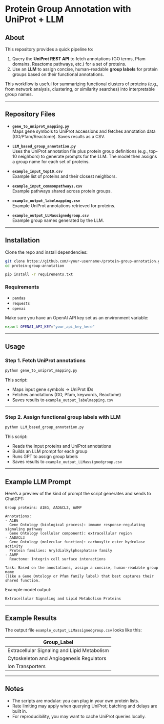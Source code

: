 # Protein Group Annotation with UniProt + LLM

## About
This repository provides a quick pipeline to:
1. Query the **UniProt REST API** to fetch annotations (GO terms, Pfam domains, Reactome pathways, etc.) for a set of proteins.  
2. Use an **LLM** to assign concise, human-readable **group labels** for protein groups based on their functional annotations.

This workflow is useful for summarizing functional clusters of proteins (e.g., from network analysis, clustering, or similarity searches) into interpretable group names.

---

## Repository Files
- **`gene_to_uniprot_mapping.py`**  
  Maps gene symbols to UniProt accessions and fetches annotation data (GO/Pfam/Reactome). Saves results as a CSV.

- **`LLM_based_group_annotation.py`**  
  Uses the UniProt annotation file plus protein group definitions (e.g., top-10 neighbors) to generate prompts for the LLM. The model then assigns a group name for each set of proteins.

- **`example_input_top10.csv`**  
  Example list of proteins and their closest neighbors.

- **`example_input_commonpathways.csv`**  
  Example pathways shared across protein groups.

- **`example_output_labelmapping.csv`**  
  Example UniProt annotations retrieved for proteins.

- **`example_output_LLMassignedgroup.csv`**  
  Example group names generated by the LLM.

---

## Installation
Clone the repo and install dependencies:
```bash
git clone https://github.com/<your-username>/protein-group-annotation.git
cd protein-group-annotation

pip install -r requirements.txt
```

### Requirements
- `pandas`  
- `requests`  
- `openai`  

Make sure you have an OpenAI API key set as an environment variable:
```bash
export OPENAI_API_KEY="your_api_key_here"
```

---

## Usage

### Step 1. Fetch UniProt annotations
```bash
python gene_to_uniprot_mapping.py
```
This script:
- Maps input gene symbols → UniProt IDs  
- Fetches annotations (GO, Pfam, keywords, Reactome)  
- Saves results to `example_output_labelmapping.csv`

---

### Step 2. Assign functional group labels with LLM
```bash
python LLM_based_group_annotation.py
```
This script:
- Reads the input proteins and UniProt annotations  
- Builds an LLM prompt for each group  
- Runs GPT to assign group labels  
- Saves results to `example_output_LLMassignedgroup.csv`

---

## Example LLM Prompt
Here’s a preview of the kind of prompt the script generates and sends to ChatGPT:

```
Group proteins: A1BG, AADACL3, AAMP

Annotations:
- A1BG
  Gene Ontology (biological process): immune response-regulating signaling pathway
  Gene Ontology (cellular component): extracellular region
- AADACL3
  Gene Ontology (molecular function): carboxylic ester hydrolase activity
  Protein families: Aryldialkylphosphatase family
- AAMP
  Reactome: Integrin cell surface interactions

Task: Based on the annotations, assign a concise, human-readable group name 
(like a Gene Ontology or Pfam family label) that best captures their shared function.
```

Example model output:
```
Extracellular Signaling and Lipid Metabolism Proteins
```

---

## Example Results
The output file `example_output_LLMassignedgroup.csv` looks like this:

| Group_Label                                  |
|----------------------------------------------|
| Extracellular Signaling and Lipid Metabolism |
| Cytoskeleton and Angiogenesis Regulators      |
| Ion Transporters                             |

---

## Notes
- The scripts are modular: you can plug in your own protein lists.  
- Rate limiting may apply when querying UniProt; batching and delays are built in.  
- For reproducibility, you may want to cache UniProt queries locally.  
